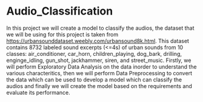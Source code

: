 # Audio_Classification
In this project we will create a model to classify the audios, the dataset that we will be using for this project is taken from 
https://urbansounddataset.weebly.com/urbansound8k.html. This dataset contains 8732 labeled sound excerpts (<=4s) of urban sounds from 10 classes: air_conditioner, 
car_horn, children_playing, dog_bark, drilling, enginge_idling, gun_shot, jackhammer, siren, and street_music. Firstly, we will perform Exploratory Data Analysis 
on the data inorder to understand the various characteritics, then we will perform Data Preprocessing to convert 
the data which can be used to develop a model which can classify the audios and finally we will create the model based on the requirements and evaluate its performance.
